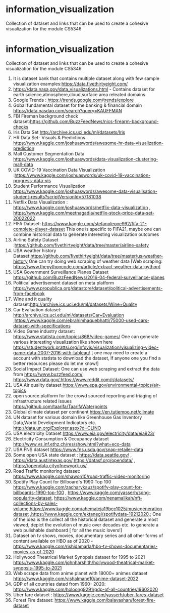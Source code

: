 # information_visualization
Collection of dataset and links that can be used to create a cohesive visualization for the module CS5346
# information_visualization
Collection of dataset and links that can be used to create a cohesive visualization for the module CS5346

1. It is dataset bank that contains multiple dataset along with few sample visualization examples:https://data.fivethirtyeight.com/
2. https://data.nasa.gov/data_visualizations.html - Contains dataset for earth science,atmosphere,cloud,surface area releated domains. 
3. Google Trends : https://trends.google.com/trends/explore
4. Gobal fundamental dataset for the banking & financial domain https://data.nasdaq.com/search?query=KAUFFMAN
5. FBI Fireman background check dataset:https://github.com/BuzzFeedNews/nics-firearm-background-checks
6. Iris Data Set http://archive.ics.uci.edu/ml/datasets/Iris
7. HR Data Set- Visuals & Predictions https://www.kaggle.com/joshuaswords/awesome-hr-data-visualization-prediction
8. Mall Customer Segmentation Data https://www.kaggle.com/joshuaswords/data-visualization-clustering-mall-data
9. UK COVID-19 Vaccination Data Visualization :https://www.kaggle.com/joshuaswords/uk-covid-19-vaccination-progress-data-vis
10. Student Performance Visualization https://www.kaggle.com/joshuaswords/awesome-data-visualisation-student-results?scriptVersionId=57181038
11. Netflix Data Visualization : https://www.kaggle.com/joshuaswords/netflix-data-visualization , https://www.kaggle.com/meetnagadia/netflix-stock-price-data-set-20022022
12. FIFA Dataset: https://www.kaggle.com/stefanoleone992/fifa-21-complete-player-dataset This one is specific to FIFA21, maybe one can combine historical data to generate interesting visualization outcomes
13. Airline Safety Dataset :https://github.com/fivethirtyeight/data/tree/master/airline-safety
14. USA weather history Dataset:https://github.com/fivethirtyeight/data/tree/master/us-weather-history One can try doing web scraping of weather data [Web scraping: https://www.thepythoncode.com/article/extract-weather-data-python]
15. USA Government Surveillance Planes Dataset https://github.com/BuzzFeedNews/2016-04-federal-surveillance-planes
16. Political advertisement dataset on meta platform https://www.propublica.org/datastore/dataset/political-advertisements-from-facebook
17. Wine and it quality dataset:http://archive.ics.uci.edu/ml/datasets/Wine+Quality
18. Car Evaluation dataset: http://archive.ics.uci.edu/ml/datasets/Car+Evaluation ,https://www.kaggle.com/ebrahimhaquebhatti/75000-used-cars-dataset-with-specifications
19. Video Game industry dataset: https://www.statista.com/topics/868/video-games/ One can generate various interesting visualization like shown here https://studentwork.prattsi.org/infovis/visualization/visualizing-video-game-data-2007-2016-with-tableau/ [ one may need to create a account with statista to download the dataset, If anyone one you find a better resources please do let me know!]
20. Social Impact Dataset: One can use web scraping and extract the data from https://www.buzzfeed.com/, https://www.data.gov/,https://www.reddit.com/r/datasets/
21. USA Air quality dataset https://www.epa.gov/environmental-topics/air-topics
22. open source platform for the crowd sourced reporting and triaging of infrastructure related issues https://github.com/taarifa/TaarifaWaterpoints
23. Global climate dataset per continent https://en.tutiempo.net/climate
24. UN dataset for various domain like Greenhouse Gas Inventory Data,World Development Indicators etc. http://data.un.org/Explorer.aspx?d=CLINO
25. USA electricity Dataset https://www.eia.gov/electricity/data/eia923/
26. Electricity Consumption & Occupancy dataset http://www.vs.inf.ethz.ch/res/show.html?what=eco-data
27. USA FNS dataset https://www.fns.usda.gov/snap-retailer-data
28. Some open USA state dataset : https://data.seattle.gov/ , https://data.austintexas.gov/,https://datasf.org/opendata/ , https://opendata.cityofnewyork.us/
29. Road Traffic monitoring dataset: https://www.kaggle.com/shawon10/road-traffic-video-monitoring 
30. Spotify Play Count for Billboard's 1990 Top 100 https://www.kaggle.com/zacharykauz/spotify-play-count-for-billboards-1990-top-100 , https://www.kaggle.com/yasserh/song-popularity-dataset, https://www.kaggle.com/nenamalikah/nft-collections-by-sales-volume,https://www.kaggle.com/ahemateja19bec1025/musicgenerationdataset ,https://www.kaggle.com/ektanegi/spotifydata-19212020,; One of the idea is the collect all the historical dataset and generate a most viewed, depict the evolution of music over decades etc. to generate a web pulishable dashboard [ for all the music lovers!]
31. Dataset on tv shows, movies, documentary series and all other forms of content available on HBO as of 2020 -https://www.kaggle.com/rishidamarla/hbo-tv-shows-documentaries-movies-as-of-2020 
32. Hollywood Theatrical Market Synopsis dataset for 1995 to 2021 https://www.kaggle.com/johnharshith/hollywood-theatrical-market-synopsis-1995-to-2021
33. Web scrape data from anime planet with 18000+ animes dataset https://www.kaggle.com/vishalmane10/anime-dataset-2022 
34. GDP of all countries dated from 1960- 2020: https://www.kaggle.com/holoong9291/gdp-of-all-countries19602020
35. Uber fare dataset : https://www.kaggle.com/yasserh/uber-fares-dataset
36. Forest Fire dataset: https://www.kaggle.com/balavashan/forest-fire-dataset


